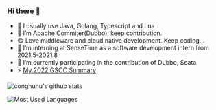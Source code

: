### Hi there 👋

- 🌱 I usually use Java, Golang, Typescript and Lua
- 🔭 I’m Apache Commiter(Dubbo), keep contribution.
- 😄 Love middleware and cloud native development. Keep coding...
- 👯 I’m interning at SenseTime as a software development intern from 2021.5-2021.8
- 🔭 I’m currently participating in the contribution of Dubbo, Seata.
- ⚡ [My 2022 GSOC Summary](https://github.com/conghuhu/conghuhu/blob/main/GSoC%202022%20Work%20Product%20Doc.md)

![conghuhu's github stats](https://acedev003-readme-stats.vercel.app/api?username=conghuhu&theme=tokyonight&count_private=true&show_icons=true) 

![Most Used Languages](https://acedev003-readme-stats.vercel.app/api/top-langs/?username=conghuhu&theme=dark&layout=compact)

<!-- 
**JonnyS1226/JonnyS1226** is a ✨ _special_ ✨ repository because its `README.md` (this file) appears on your GitHub profile.

Here are some ideas to get you started:

- 🔭 I’m currently working on ...
- 🌱 I’m currently learning ...
- 👯 I’m looking to collaborate on ...
- 🤔 I’m looking for help with ...
- 💬 Ask me about ...
- 📫 How to reach me: ...
- 😄 Pronouns: ...
- ⚡ Fun fact: ...
 -->
